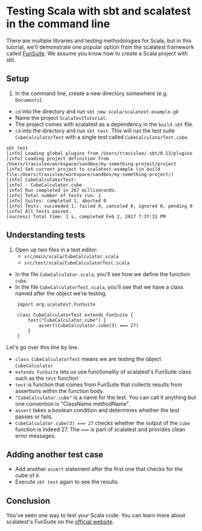 # Testing Scala with sbt and scalatest in the command line

There are multiple libraries and testing methodologies for Scala,
but in this tutorial, we'll demonstrate one popular option from the scalatest framework
called [FunSuite](http://www.scalatest.org/getting_started_with_fun_suite).
We assume you know how to create a Scala project with sbt.

## Setup
1. In the command line, create a new directory somewhere (e.g. `Documents`).
* `cd` into the directory and run `sbt new scala/scalatest-example.g8`
* Name the project `ScalaTestTutorial`.
* The project comes with scalatest as a dependency in the `build.sbt` file.
* `cd` into the directory and run `sbt test`. This will run the test suite
`CubeCalculatorTest` with a single test called `CubeCalculatorTest.cube`.
```
sbt test
[info] Loading global plugins from /Users/travislee/.sbt/0.13/plugins
[info] Loading project definition from /Users/travislee/workspace/sandbox/my-something-project/project
[info] Set current project to scalatest-example (in build file:/Users/travislee/workspace/sandbox/my-something-project/)
[info] CubeCalculatorTest:
[info] - CubeCalculator.cube
[info] Run completed in 267 milliseconds.
[info] Total number of tests run: 1
[info] Suites: completed 1, aborted 0
[info] Tests: succeeded 1, failed 0, canceled 0, ignored 0, pending 0
[info] All tests passed.
[success] Total time: 1 s, completed Feb 2, 2017 7:37:31 PM
```

## Understanding tests
1.  Open up two files in a text editor:
    * `src/main/scala/CubeCalculator.scala`
    * `src/test/scala/CubeCalculatorTest.scala`
* In the file `CubeCalculator.scala`, you'll see how we define the function `cube`.
* In the file `CubeCalculatorTest.scala`, you'll see that we have a class
named after the object we're testing.
```
    import org.scalatest.FunSuite

    class CubeCalculatorTest extends FunSuite {
        test("CubeCalculator.cube") {
            assert(CubeCalculator.cube(3) === 27)
        }
    }

```

Let's go over this line by line.

* `class CubeCalculatorTest` means we are testing the object `CubeCalculator`
* `extends FunSuite` lets us use functionality of scalatest's FunSuite class
such as the `test` function
* `test` is function that comes from FunSuite that collects
results from assertions within the function body.
* `"CubeCalculator.cube"` is a name for the test. You can call it anything but
one convention is "ClassName.methodName".
* `assert` takes a boolean condition and determines whether the test passes or fails.
* `CubeCalculator.cube(3) === 27` checks whether the output of the `cube` function is
indeed 27. The `===` is part of scalatest and provides clean error messages.

## Adding another test case
* Add another `assert` statement after the first one that checks for the cube
of `0`.
* Execute `sbt test` again to see the results.

## Conclusion
You've seen one way to test your Scala code. You can learn more about
scalatest's FunSuite on the [official website](http://www.scalatest.org/getting_started_with_fun_suite).
